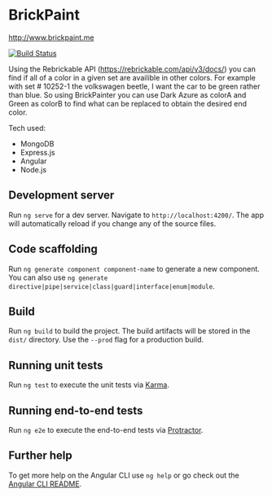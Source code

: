 # BrickPaint
http://www.brickpaint.me

[![Build Status](https://travis-ci.org/Kirbstomper/BrickPainter.svg?branch=master)](https://travis-ci.org/Kirbstomper/BrickPainter)

Using the Rebrickable API (https://rebrickable.com/api/v3/docs/) you can find if all of a color in a given set are availible in other colors. For example with set # 10252-1 the volkswagen beetle, I want the car to be green rather than blue. So using BrickPainter you can use Dark Azure as colorA and Green as colorB to find what can be replaced to obtain the desired end color.

Tech used:

- MongoDB
- Express.js
- Angular
- Node.js


## Development server

Run `ng serve` for a dev server. Navigate to `http://localhost:4200/`. The app will automatically reload if you change any of the source files.

## Code scaffolding

Run `ng generate component component-name` to generate a new component. You can also use `ng generate directive|pipe|service|class|guard|interface|enum|module`.

## Build

Run `ng build` to build the project. The build artifacts will be stored in the `dist/` directory. Use the `--prod` flag for a production build.

## Running unit tests

Run `ng test` to execute the unit tests via [Karma](https://karma-runner.github.io).

## Running end-to-end tests

Run `ng e2e` to execute the end-to-end tests via [Protractor](http://www.protractortest.org/).

## Further help

To get more help on the Angular CLI use `ng help` or go check out the [Angular CLI README](https://github.com/angular/angular-cli/blob/master/README.md).
